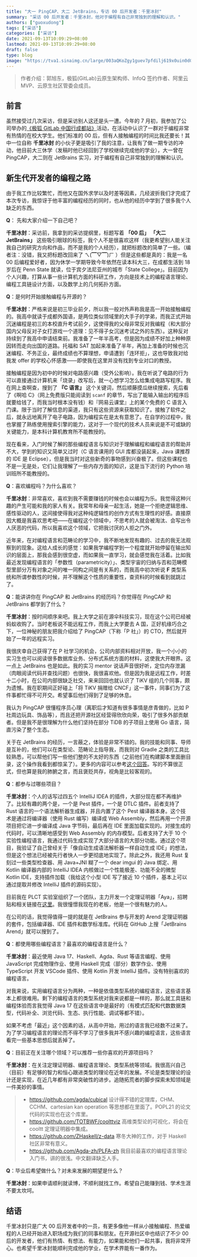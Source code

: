 ```yaml
---
title: "大一 PingCAP、大二 JetBrains，专访 00 后开发者：千里冰封"
summary: "采访 00 后开发者：千里冰封，他对于编程有自己非常独到的理解和认识。"
authors: ["guoxudong"]
tags: ["采访"]
categories: ["采访"]
date: 2021-09-13T10:09:29+08:00
lastmod: 2021-09-13T10:09:29+08:00
draft: false
type: blog
image: "https://tva1.sinaimg.cn/large/003aQKoZgy1guev7pfdilj619x0uin0d02.jpg"
---
```

> 作者介绍：郭旭东，极狐(GitLab)云原生架构师、InfoQ 签约作者、阿里云 MVP、云原生社区管委会成员。

## 前言

虽然接受过几次采访，但是采访别人这还是头一遭。今年的 7 月初，我参加了公司举办的[《极狐 GitLab 中国行成都站》](https://mp.weixin.qq.com/s/U2xiqBxH3kS-PiBp09r2qg)活动，在活动中认识了一群对于编程非常有热情的在校大学生。他们标准的 00 后，但有人接触编程的时间比我还要长！其中一位自称 **千里冰封** 的小伙子更是吸引了我的注意，让我有了做一期专访的冲动，他目前大三休学（发稿时他已经回到了学校继续完成他的学业），大一曾在 PingCAP，大二则在 JetBrains 实习，对于编程有自己非常独到的理解和认识。

## 新生代开发者的编程之路

由于我工作比较繁忙，而他又在国外求学以及时差等因素，几经波折我们才完成了本次专访，我惊讶于他丰富的编程经历的同时，也从他的经历中学到了很多我个人缺乏的东西。

**Q**： 先和大家介绍一下自己吧？

**千里冰封**：采访前，我拿到的采访提纲里，标题写着 **「00 后」** **「大二 JetBrains」** 这些吸引眼球的标签，我个人不是很喜欢这样（我更希望别人能关注我自己的研究方向和作品，而不是我的个人经历），就把标题改的简单了一些。（编者注：没错，我又把标题改回来了 ㄟ(▔▽▔)ㄏ ）但是这些都是真的：我是一名 00 后编程爱好者，因为休学一学期导致今年依然在读本科大三，在成都生活到 18 岁后在 Penn State 就读，位于宾夕法尼亚州的城市「State College」。目前因为个人兴趣，打算从事一些计算机方面的科研工作，方向是技术上的编程语言理论、编程工具链设计方面，以及数学上的几何拓扑方面。

**Q**：是何时开始接触编程与开源的？

**千里冰封**：严格来说是初三毕业前夕，所以我一般对外声称我是高一开始接触编程的。我高中就读于成都外国语，是两位类似领域里的大手子的学弟，而我正式开始沉迷编程是初三的本校直升考试前夕，这使得我的父母非常反对我编程（和大部分国内父母反对子女打游戏一个道理：见不得子女沉迷考试之外的东西）。这种反对持续到了我高中申请结束前。我准备了一年半高考，但是因为成绩不好加上种种原因转而走向出国的道路。托福和 SAT 加起来准备了半年，再加上准备的时候也沉迷编程、不务正业，最终成绩也不算理想，申请遭到「连环拒」，这也导致我对给我发 offer 的学校心怀感激——即使我在这里并没有找到专业对口的教授。

接触编程是因为初中的时候对电路感兴趣（受外公影响）。我在听说了电路的行为可以直接通过计算机来「烧录」改写后，就一心想学习怎么给集成电路写程序。我在网上查啊查，搜到了 **『C 语言』** 这个关键词，然后顺藤摸瓜继续搜索，先后看了《啊哈 C》（网上免费版只能阅读到 `scanf` 的章节，写出了能输入输出的程序后就要给钱了，而我当时根本没有钱）和『网易云课堂』上的某个免费的 C 语言入门课。限于当时了解信息的渠道，我只有这些资源来获取知识了。接触了软件之后，就永远地离开了电子电路，因为编程实在是太有意思了。在自学的过程中，我也掌握了熟练使用搜索引擎的能力，这对于一个现代的技术人员来说是不可或缺的关键能力，是本科计算机教育所不能教授的。

现在看来，入门时候了解的那些编程语言与知识对于理解编程和编程语言的帮助并不大，学到的知识又简单又过时（C 语言课用的 GUI 库都没装起来，Java 课推荐的 IDE 是 Eclipse），但是我当时对这些新奇的事物感到兴奋极了。但这些课程也不是一无是处，它们让我理解了一些内存方面的知识，这是当下流行的 Python 培训班所不能教授的。

**Q**：喜欢编程吗？为什么喜欢？

**千里冰封**：非常喜欢，喜欢到我不需要赚钱的时候也会以编程为乐。我觉得这种兴趣的产生可能和我的家人有关。我常年和母亲一起生活，她是一个拒绝逻辑思维、感性驱动的人，这间接使得我对这种纯逻辑性的创作方式有生理性的好感。直接原因大概是我喜欢思考吧——在编程这个领域中，不思考的人就会被淘汰、会写出令人厌恶的代码，所以我喜欢这个领域，它把我讨厌的人拒之门外。

近年来，在对编程语言和范畴论的学习中，我不断地发现有趣的、过去的我无法观察到的现象。这给人成长的感觉：如果我学编程学到一个程度就开始停留在输出知识的层面上，那我会感到很空虚，而如果我一直学习，就会感觉我在活着。比如我最近发现编程语言的「参数性（parametricity）」、类型宇宙的归纳与否和范畴模型里部分万有对象之间的唯一同构之间是有关系的，而我高中初次听说 **F** 类型系统和所谓参数性的时候，并不理解这个性质的重要性，查资料的时候看到就跳过了。

**Q**：能讲讲你在 PingCAP 和 JetBrains 的经历吗？你觉得在 PingCAP 和 JetBrains 都学到了什么？

**千里冰封**：按时间顺序来吧。我上大学之前在源伞科技实习，现在这个公司已经被蚂蚁收购了。当时老板说不能远程工作，而我上大学要去 A 国，正好机缘巧合之下，一位神秘的朋友把我介绍给了 PingCAP（下称「P 社」）的 CTO，然后就开始了一年的远程实习。

我很庆幸自己获得了在 P 社学习的机会，公司内部资料相对开放，我一个小小的实习生也可以阅读很多数据库业务、分布式系统方面的材料，这使我大开眼界。这一点上 JetBrains 也是如此。我的实习 mentor 说话声音很好听，定位内存泄漏（肉眼阅读代码并查找问题）也很快，我很喜欢他。但是因为我是远程工作，时差十二小时，在公司内部很缺乏社交，来来回回也就认识了 TiKV 组的几个同事，颇为遗憾。我在职期间正好碰上「将 TiKV 捐赠给 CNCF」这一事件，同事们为了这件事都忙得不可开交。希望事后他们得到了足够的休息。

我认为 PingCAP 很懂程序员心理（离职后才知道有很多事情是彦青做的，比如 P 社周边玩具、饰品等），而且还把开源社区经营得欣欣向荣，吸引了很多外部贡献者。但是我不是很理解为什么他们坚持在部分 TiDB 的子项目上使用 Go 语言，简直污染了整个生态。

关于在 JetBrains 的经历，一言蔽之，体验是非常不错的。我的技能和同事、导师是互补的，他们可以在类型论、范畴论上指导我，而我则对 Gradle 之类的工具比较熟悉，可以帮他们写一些他们整的不太好的东西（之前他们在构建脚本里面删目录，这个操作我看到都惊呆了）。更多的内容可以参考[这个回答](https://cha.fan/questions/5iFQwprXBAAtgvLkzwbK)。写的不算很正式，但也算是我的肺腑之言，而且褒贬共存，视角是比较客观的。

**Q**：都参与过哪些项目？

**千里冰封**：个人的话写过四五个 IntelliJ IDEA 的插件，大部分现在都不再维护了。比较有趣的两个是，一个是 Pest 插件，一个是 DTLC 插件。前者支持了 Rust 语言的一个语法解析器生成器，并且内置了这个 Pest 编译器本身。这个技术是通过将编译器（使用 Rust 编写）编译成 Web Assembly，然后再用一个开源项目把它进一步编译成 Java 字节码，最后再在 IDE 里面加载实现的。对接生成的代码时，可以清晰地感受到 Web Assembly 的内存模型。后者支持了大于 10 个实验性编程语言，我通过代码生成实现了大部分语言的大部分功能。通过这个项目，我验证了自己曾经关于「像自动生成语法解析器一样自动生成 IDE」的想法，但是这个想法已经被先行者快人一步更彻底地实现了。除此之外，我还用 Rust 复刻过一些类型检查器、用 Java+JNI 糊了一个 dear imgui 的 Java 绑定、用 Kotlin 编译器内部的 IntelliJ IDEA 内核做过一个性能极差、功能不全的微型 Kotlin IDE，支持插件加载（我给这个小型 IDE 写了接近 10 个插件，基本上可以通过提取并修改 IntelliJ 插件的源码实现）。

目前我在 PLCT 实验室组织了一个团队，主力开发一个定理证明器「Aya」，招聘贴和相关链接在[这里](https://github.com/lazyparser/weloveinterns/blob/master/bunbun.md)。我很憧憬我现在的老板，他是一个很有魅力的人。

在公司的话，我觉得值得一提的就是在 JetBrains 参与开发的 Arend 定理证明器的套件，包括编译器、IDE 插件和数学标准库。代码在 GitHub 上搜「JetBrains Arend」就可以搜到了。

**Q**：都使用哪些编程语言？最喜欢的编程语言是什么？

**千里冰封**：最近使用 Java 17、Haskell、Agda、Rust 等语言编程、使用 JavaScript 完成物理作业、使用 Haskell 完成（部分）数学作业、使用 TypeScript 开发 VSCode 插件、使用 Kotlin 开发 IntelliJ 插件。没有特别喜欢的编程语言。

对我来说，实用编程语言分为两种，一种是依值类型系统的编程语言，这些语言基本上都很难用。剩下的编程语言的类型系统对我来说都是一样的，那么就工具链和编程体验而言我觉得 Java 17 在这些语言中是最好的（有模式匹配和代数数据类型，代码补全、浏览代码、生态、执行性能、调试等都不错）。

如果不考虑「最近」这个因素的话，从高中开始，用过的语言我已经数不过来了。为了学习编程语言的理论而不得不学习了很多我并不感兴趣的编程语言，这些语言看完一些基本思想后就丢掉了。

**Q**：目前正在关注哪个领域？可以推荐一些你喜欢的开源项目吗？

**千里冰封**：在关注定理证明器、编程语言理论、类型系统等领域。我很高兴自己（目前）有足够的智力和恒心跟进类型的理论在近年的发展。不论是类型理论的设计还是实现，在近几年都有非常突破性的进步。追随拓荒者的脚步探索未知领域是一件美妙的事情。

  >+ https://github.com/agda/cubical 设计得不错的定理库，CHM、CCHM、cartesian kan operation 等思想都在里面了。POPL21 的论文代码的实现也在这个库里。
  >+ https://github.com/TOTBWF/coolttviz 高维类型论的可视化，将会在 cooltt 定理证明器中集成。
  >+ https://github.com/ZHaskell/z-data 寒冬大神的工作，对于 Haskell 社区非常有意义。
  >+ https://github.com/Agda-zh/PLFA-zh 我目前最喜欢的编程语言理论入门书，讲的很浅。中文翻译缺乏人手。

**Q**：毕业后希望做什么？对未来发展的期望是什么？

**千里冰封**：如果申请顺利就读博，不顺利就找工作。希望自己能赚到钱、学术生涯不要太坎坷。

## 结语

千里冰封只是广大 00 后开发者中的一员，有更多像他一样从小接触编程、热爱编程的人已经开始进入职场成为我们的同事和朋友。在开源社区中也结识了不少 00 后的开发者，他们有热情、有想法、有能力，如果能和他们一起共事，我将非常开心。也希望千里冰封能顺利完成他的学业，在学术界能有一番作为。
